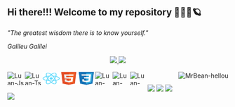 ## Hi there!!! Welcome to my repository 👨🏽‍🚀🪐
_"The greatest wisdom there is to know yourself."_
  
_Galileu Galilei_

<div align="center" style="display: inline_block">
  <a href="https://github.com/LuanFlorencoo" />
  <img height="150" src="https://github-readme-stats.vercel.app/api?username=LuanFlorencioo&hide=contribs&count_private=true&show_icons=true&bg_color=30,000454,00067A,00066E,0009BA,000CFA&title_color=5EFFFF&text_color=3873FF&icon_color=5EFFFF&border_color=0055f9" />
  <img height="150" src="https://github-readme-stats.vercel.app/api/top-langs/?username=LuanFlorencioo&bg_color=30,000454,000000&title_color=5EFFFF&text_color=3873FF&icon_color=f8f8f8&border_color=000000&layout=compact" /> 
</div>
  
<div style="display: inline_block"><br>
  <img align="left" alt="Luan-Js" height="30" width="40" src="https://cdn.jsdelivr.net/gh/devicons/devicon/icons/javascript/javascript-original.svg">
  <img align="left" alt="Luan-Ts" height="30" width="40" src="https://cdn.jsdelivr.net/gh/devicons/devicon/icons/typescript/typescript-original.svg">
  <img align="left" alt="Luan-React" height="30" width="40" src="https://raw.githubusercontent.com/devicons/devicon/master/icons/react/react-original.svg">
  <img align="left" alt="Luan-HTML" height="30" width="40" src="https://raw.githubusercontent.com/devicons/devicon/master/icons/html5/html5-original.svg">
  <img align="left" alt="Luan-CSS" height="30" width="40" src="https://raw.githubusercontent.com/devicons/devicon/master/icons/css3/css3-original.svg">
  <img align="left" alt="Luan-Sass" height="30" width="40" src="https://cdn.jsdelivr.net/gh/devicons/devicon/icons/sass/sass-original.svg">
  <img align="left" alt="Luan-Figma" height="30" width="40" src="https://cdn.jsdelivr.net/gh/devicons/devicon/icons/figma/figma-original.svg">
  <img align="left" alt="Luan-Git" height="30" width="40" src="https://cdn.jsdelivr.net/gh/devicons/devicon/icons/git/git-original.svg">
  <img align="right" alt="MrBean-hellou" height="150" src="https://c.tenor.com/8IIQDBECgssAAAAC/hello-sexy-hi.gif">
</div>

##

<div>
  <a href="https://instagram.com/luan.florencioo" target="_blank"><img src="https://img.shields.io/badge/-Instagram-%23E4405F?style=for-the-badge&logo=instagram&logoColor=white" target="_blank"></a>
  <a href="https://discord.gg/wagxzStdcR" target="_blank"><img src="https://img.shields.io/badge/Discord-7289DA?style=for-the-badge&logo=discord&logoColor=white" target="_blank"></a> 
  <a href = "mailto:luanflorencio.dev@gmail.com"><img src="https://img.shields.io/badge/-Gmail-%23333?style=for-the-badge&logo=gmail&logoColor=white" target="_blank"></a>
  <a href="https://www.linkedin.com/in/luan-florencio-332ab322b/" target="_blank"><img src="https://img.shields.io/badge/-LinkedIn-%230077B5?style=for-the-badge&logo=linkedin&logoColor=white" target="_blank"></a>
</div>
